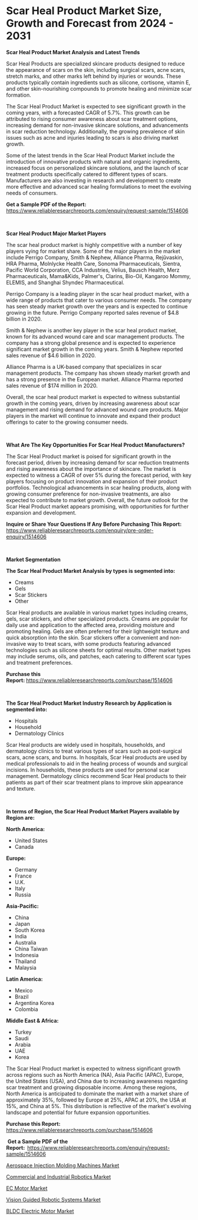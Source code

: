<p><h1>Scar Heal Product Market Size, Growth and Forecast from 2024 - 2031</h1></p><p><strong>Scar Heal Product Market Analysis and Latest Trends</strong></p>
<p><p>Scar Heal Products are specialized skincare products designed to reduce the appearance of scars on the skin, including surgical scars, acne scars, stretch marks, and other marks left behind by injuries or wounds. These products typically contain ingredients such as silicone, cortisone, vitamin E, and other skin-nourishing compounds to promote healing and minimize scar formation.</p><p>The Scar Heal Product Market is expected to see significant growth in the coming years, with a forecasted CAGR of 5.7%. This growth can be attributed to rising consumer awareness about scar treatment options, increasing demand for non-invasive skincare solutions, and advancements in scar reduction technology. Additionally, the growing prevalence of skin issues such as acne and injuries leading to scars is also driving market growth.</p><p>Some of the latest trends in the Scar Heal Product Market include the introduction of innovative products with natural and organic ingredients, increased focus on personalized skincare solutions, and the launch of scar treatment products specifically catered to different types of scars. Manufacturers are also investing in research and development to create more effective and advanced scar healing formulations to meet the evolving needs of consumers.</p></p>
<p><strong>Get a Sample PDF of the Report:&nbsp;</strong> <a href="https://www.reliableresearchreports.com/enquiry/request-sample/1514606">https://www.reliableresearchreports.com/enquiry/request-sample/1514606</a></p>
<p>&nbsp;</p>
<p><strong>Scar Heal Product Major Market Players</strong></p>
<p><p>The scar heal product market is highly competitive with a number of key players vying for market share. Some of the major players in the market include Perrigo Company, Smith & Nephew, Alliance Pharma, Rejûvaskin, HRA Pharma, Molnlycke Health Care, Sonoma Pharmaceuticals, Sientra, Pacific World Corporation, CCA Industries, Velius, Bausch Health, Merz Pharmaceuticals, Mama&Kids, Palmer's, Clarins, Bio-Oil, Kangaroo Mommy, ELEMIS, and Shanghai Shyndec Pharmaceutical.</p><p>Perrigo Company is a leading player in the scar heal product market, with a wide range of products that cater to various consumer needs. The company has seen steady market growth over the years and is expected to continue growing in the future. Perrigo Company reported sales revenue of $4.8 billion in 2020.</p><p>Smith & Nephew is another key player in the scar heal product market, known for its advanced wound care and scar management products. The company has a strong global presence and is expected to experience significant market growth in the coming years. Smith & Nephew reported sales revenue of $4.6 billion in 2020.</p><p>Alliance Pharma is a UK-based company that specializes in scar management products. The company has shown steady market growth and has a strong presence in the European market. Alliance Pharma reported sales revenue of $174 million in 2020.</p><p>Overall, the scar heal product market is expected to witness substantial growth in the coming years, driven by increasing awareness about scar management and rising demand for advanced wound care products. Major players in the market will continue to innovate and expand their product offerings to cater to the growing consumer needs.</p></p>
<p>&nbsp;</p>
<p><strong>What Are The Key Opportunities For Scar Heal Product Manufacturers?</strong></p>
<p><p>The Scar Heal Product market is poised for significant growth in the forecast period, driven by increasing demand for scar reduction treatments and rising awareness about the importance of skincare. The market is expected to witness a CAGR of over 5% during the forecast period, with key players focusing on product innovation and expansion of their product portfolios. Technological advancements in scar healing products, along with growing consumer preference for non-invasive treatments, are also expected to contribute to market growth. Overall, the future outlook for the Scar Heal Product market appears promising, with opportunities for further expansion and development.</p></p>
<p><strong>Inquire or Share Your Questions If Any Before Purchasing This Report:</strong> <a href="https://www.reliableresearchreports.com/enquiry/pre-order-enquiry/1514606">https://www.reliableresearchreports.com/enquiry/pre-order-enquiry/1514606</a></p>
<p>&nbsp;</p>
<p><strong>Market Segmentation</strong></p>
<p><strong>The Scar Heal Product Market Analysis by types is segmented into:</strong></p>
<p><ul><li>Creams</li><li>Gels</li><li>Scar Stickers</li><li>Other</li></ul></p>
<p><p>Scar Heal products are available in various market types including creams, gels, scar stickers, and other specialized products. Creams are popular for daily use and application to the affected area, providing moisture and promoting healing. Gels are often preferred for their lightweight texture and quick absorption into the skin. Scar stickers offer a convenient and non-invasive way to treat scars, with some products featuring advanced technologies such as silicone sheets for optimal results. Other market types may include serums, oils, and patches, each catering to different scar types and treatment preferences.</p></p>
<p><strong>Purchase this Report:&nbsp;</strong><a href="https://www.reliableresearchreports.com/purchase/1514606">https://www.reliableresearchreports.com/purchase/1514606</a></p>
<p>&nbsp;</p>
<p><strong>The Scar Heal Product Market Industry Research by Application is segmented into:</strong></p>
<p><ul><li>Hospitals</li><li>Household</li><li>Dermatology Clinics</li></ul></p>
<p><p>Scar Heal products are widely used in hospitals, households, and dermatology clinics to treat various types of scars such as post-surgical scars, acne scars, and burns. In hospitals, Scar Heal products are used by medical professionals to aid in the healing process of wounds and surgical incisions. In households, these products are used for personal scar management. Dermatology clinics recommend Scar Heal products to their patients as part of their scar treatment plans to improve skin appearance and texture.</p></p>
<p>&nbsp;</p>
<p><strong>In terms of Region, the Scar Heal Product Market Players available by Region are:</strong></p>
<p>
    <p> <strong> North America: </strong>
        <ul>
            <li>United States</li>
            <li>Canada</li>
        </ul>
        </p> 
    <p> <strong> Europe: </strong>
        <ul>
            <li>Germany</li>
            <li>France</li>
            <li>U.K.</li>
            <li>Italy</li>
            <li>Russia</li>
        </ul>
        </p> 
    <p> <strong> Asia-Pacific: </strong>
        <ul>
            <li>China</li>
            <li>Japan</li>
            <li>South Korea</li>
            <li>India</li>
            <li>Australia</li>
            <li>China Taiwan</li>
            <li>Indonesia</li>
            <li>Thailand</li>
            <li>Malaysia</li>
        </ul>
        </p> 
    <p> <strong> Latin America: </strong>
        <ul>
            <li>Mexico</li>
            <li>Brazil</li>
            <li>Argentina Korea</li>
            <li>Colombia</li>
        </ul>
        </p> 
    <p> <strong> Middle East & Africa: </strong>
        <ul>
            <li>Turkey</li>
            <li>Saudi</li>
            <li>Arabia</li>
            <li>UAE</li>
            <li>Korea</li>
        </ul>
    </p>
    </p>
<p><p>The Scar Heal Product market is expected to witness significant growth across regions such as North America (NA), Asia Pacific (APAC), Europe, the United States (USA), and China due to increasing awareness regarding scar treatment and growing disposable income. Among these regions, North America is anticipated to dominate the market with a market share of approximately 35%, followed by Europe at 25%, APAC at 20%, the USA at 15%, and China at 5%. This distribution is reflective of the market's evolving landscape and potential for future expansion opportunities.</p></p>
<p><strong>Purchase this Report: </strong><a href="https://www.reliableresearchreports.com/purchase/1514606">https://www.reliableresearchreports.com/purchase/1514606</a></p>
<p>&nbsp;<strong>Get a Sample PDF of the Report:&nbsp;&nbsp;</strong><a href="https://www.reliableresearchreports.com/enquiry/request-sample/1514606">https://www.reliableresearchreports.com/enquiry/request-sample/1514606</a></p>
<p><strong></strong></p>
<p><p><a href="https://metal-farmhouse-e95.notion.site/Aerospace-Injection-Molding-Machines-Market-Size-Global-Industry-Overview-Market-Segmentation-and--b28d54c15b70485eb255286633ddb295">Aerospace Injection Molding Machines Market</a></p><p><a href="https://gratis-rainforest-2ca.notion.site/Global-Commercial-and-Industrial-Robotics-Market-Size-and-Market-Trends-Insights-and-Projections-fr-b6e6cf34d3ce4299a26d0e7296c0d3f5">Commercial and Industrial Robotics Market</a></p><p><a href="https://view.publitas.com/reportprime-1/ec-motor-market-size-growing-and-forecasted-for-period-from-2024-2031-and-provides-complete-market-analysis-of-this-market/">EC Motor Market</a></p><p><a href="https://crocus-run-b5a.notion.site/Vision-Guided-Robotic-Systems-Market-Furnish-Information-about-Market-Size-Market-Share-Market-Dyn-42198d8a0e3c4961a383546808140282">Vision Guided Robotic Systems Market</a></p><p><a href="https://view.publitas.com/reportprime-1/bldc-electric-motor-market-provides-a-comprehensive-analysis-including-a-macro-overview-of-the-market-as-well-as-micro-details-such-as-market-size-and-competitive-landscape/">BLDC Electric Motor Market</a></p></p>